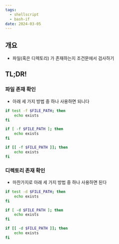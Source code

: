 ```yaml
---
tags:
  - shellscript
  - bash-if
date: 2024-03-05
---
```

## 개요

- 파일(혹은 디렉토리) 가 존재하는지 조건문에서 검사하기

## TL;DR!

### 파일 존재 확인

- 아래 세 가지 방법 중 하나 사용하면 되니다

```bash
if test -f $FILE_PATH; then
    echo exists
fi
```

```bash
if [ -f $FILE_PATH ]; then
    echo exists
fi
```

```bash
if [[ -f $FILE_PATH ]]; then
    echo exists
fi
```

### 디렉토리 존재 확인

- 마찬가지로 아래 세 가지 방법 중 하나 사용하면 된다

```bash
if test -d $FILE_PATH; then
    echo exists
fi
```

```bash
if [ -d $FILE_PATH ]; then
    echo exists
fi
```

```bash
if [[ -d $FILE_PATH ]]; then
    echo exists
fi
```